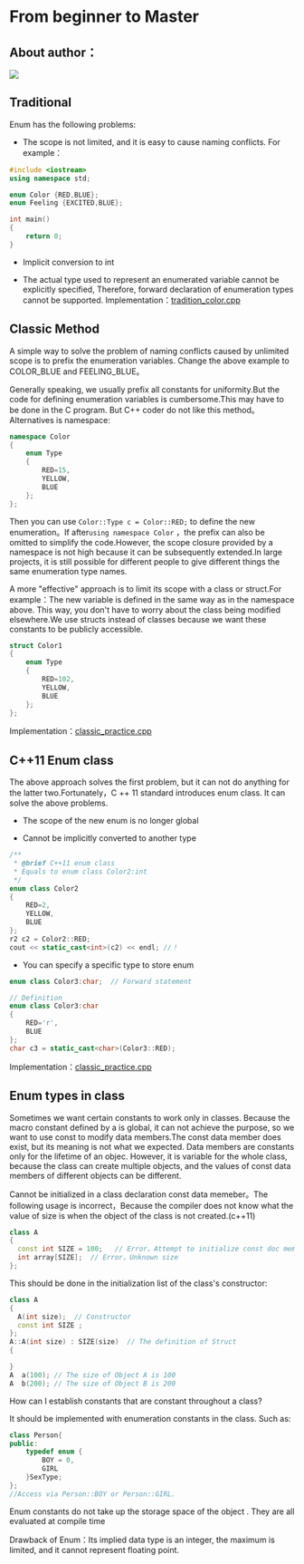 # From beginner to Master

## About author：


![](../img/wechat.jpg)


## Traditional


Enum has the following problems:

- The scope is not limited, and it is easy to cause naming conflicts. For example：

```c++
#include <iostream>
using namespace std;

enum Color {RED,BLUE};
enum Feeling {EXCITED,BLUE};

int main() 
{
    return 0;
}
```
- Implicit conversion to int

- The actual type used to represent an enumerated variable cannot be explicitly specified, Therefore, forward declaration of enumeration types cannot be supported.
Implementation：[tradition_color.cpp](tradition_color.cpp)

## Classic Method

A simple way to solve the problem of naming conflicts caused by unlimited scope is to prefix the enumeration variables. Change the above example to COLOR_BLUE and FEELING_BLUE。

Generally speaking, we usually prefix all constants for uniformity.But the code for defining enumeration variables is cumbersome.This may have to be done in the C program. But C++ coder do not like this method。Alternatives is namespace:
```c++
namespace Color 
{
    enum Type
    {
        RED=15,
        YELLOW,
        BLUE
    };
};
```

Then you can use `Color::Type c = Color::RED;` to define the new enumeration。If after`using namespace Color` ，the prefix can also be omitted to simplify the code.However, the scope closure provided by a namespace is not high because it can be subsequently extended.In large projects, it is still possible for different people to give different things the same enumeration type names.

A more "effective" approach is to limit its scope with a class or struct.For example：The new variable is defined in the same way as in the namespace above. This way, you don't have to worry about the class being modified elsewhere.We use structs instead of classes because we want these constants to be publicly accessible.

```c++
struct Color1
{
    enum Type
    {
        RED=102,
        YELLOW,
        BLUE
    };
};
```

Implementation：[classic_practice.cpp](classic_practice.cpp)

## C++11 Enum class

The above approach solves the first problem, but it can not do anything for the latter two.Fortunately，C ++ 11 standard introduces enum class. It can solve the above problems.

- The scope of the new enum is no longer global

- Cannot be implicitly converted to another type


```c++
/**
 * @brief C++11 enum class
 * Equals to enum class Color2:int
 */
enum class Color2
{
    RED=2,
    YELLOW,
    BLUE
};
r2 c2 = Color2::RED;
cout << static_cast<int>(c2) << endl; //！
```

- You can specify a specific type to store enum

```c++
enum class Color3:char;  // Forward statement

// Definition
enum class Color3:char 
{
    RED='r',
    BLUE
};
char c3 = static_cast<char>(Color3::RED);
```

Implementation：[classic_practice.cpp](classic_practice.cpp)

## Enum types in class



Sometimes we want certain constants to work only in classes. Because the macro constant defined by a is global, it can not achieve the purpose, so we want to use const to modify data members.The const data member does exist, but its meaning is not what we expected. 
Data members are constants only for the lifetime of an objec. However, it is variable for the whole class, because the class can create multiple objects, and the values of const data members of different objects can be different.



Cannot be initialized in a class declaration const data memeber。The following usage is incorrect，Because the compiler does not know what the value of size is when the object of the class is not created.(c++11)

```c++
class A 
{
  const int SIZE = 100;   // Error，Attempt to initialize const doc member in class declaration 
  int array[SIZE];  // Error，Unknown size 
}; 
```

This should be done in the initialization list of the class's constructor:

```c++
class A 
{
  A(int size);  // Constructor 
  const int SIZE ;
}; 
A::A(int size) : SIZE(size)  // The definition of Struct
{ 

} 
A  a(100); // The size of Object A is 100 
A  b(200); // The size of Object B is 200 
```

How can I establish constants that are constant throughout a class?

It should be implemented with enumeration constants in the class. Such as:

```c++
class Person{
public:
    typedef enum {
        BOY = 0,
        GIRL
    }SexType;
};
//Access via Person::BOY or Person::GIRL.
```

Enum constants do not take up the storage space of the object . They are all evaluated at compile time


Drawback of Enum：Its implied data type is an integer, the maximum is limited, and it cannot represent floating point.
